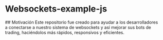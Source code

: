 # Websockets-example-js

## Motivación
Este repositorio fue creado para ayudar a los desarrolladores a conectarse a nuestro sistema de websockets y así mejorar sus bots de trading, haciéndolos más rápidos, responsivos y eficientes.
